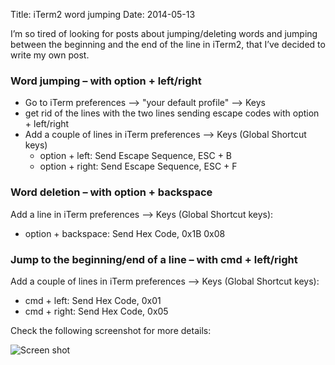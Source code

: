 Title: iTerm2 word jumping
Date: 2014-05-13

I’m so tired of looking for posts about jumping/deleting words and jumping between the beginning and the end of the line in iTerm2, that I’ve decided to write my own post.

### Word jumping – with option + left/right

- Go to iTerm preferences –> "your default profile" –> Keys
- get rid of the lines with the two lines sending escape codes with option + left/right
- Add a couple of lines in iTerm preferences –> Keys (Global Shortcut keys)
    - option + left: Send Escape Sequence, ESC + B
    - option + right: Send Escape Sequence, ESC + F

### Word deletion – with option + backspace

Add a line in iTerm preferences –> Keys (Global Shortcut keys):

- option + backspace: Send Hex Code, 0x1B 0x08

### Jump to the beginning/end of a line – with cmd + left/right

Add a couple of lines in iTerm preferences –> Keys (Global Shortcut keys):

- cmd + left: Send Hex Code, 0x01
- cmd + right: Send Hex Code, 0x05

Check the following screenshot for more details:

![Screen shot](https://lh3.googleusercontent.com/-i9gBv_w7PkE/U3IUEQ8mUUI/AAAAAAAAO9U/8oUtFFLcSiI/w922-h539-no/Screen+Shot+2014-05-13+at+13.45.12.png)
